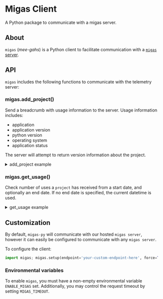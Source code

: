 # Migas Client

A Python package to communicate with a migas server.

## About

`migas` (*mee-gahs*) is a Python client to facilitate communication with a [`migas` server](https://github.com/mgxd/migas-server).


## API

`migas` includes the following functions to communicate with the telemetry server:

### migas.add_project()

Send a breadcrumb with usage information to the server.
Usage information includes:
 - application
 - application version
 - python version
 - operating system
 - application status

The server will attempt to return version information about the project.

<details>
<summary>add_project example</summary>

```python
>>> add_project('mgxd/migas-py', '0.0.1')
{'bad_versions': [],
 'cached': True,
 'latest_version': '0.0.4',
 'message': '',
 'success': True}
```

</details>


### migas.get_usage()

Check number of uses a `project` has received from a start date, and optionally an end date.
If no end date is specified, the current datetime is used.

<details>
<summary>get_usage example</summary>

```python
>>> get_usage('mgxd/migas-py', '2022-07-01')
{'hits': 7, 'message': '', 'unique': False}
```

</details>

## Customization

By default, `migas-py` will communicate with our hosted `migas server`, however it can easily be configured to communicate with any `migas server`.

To configure the client:

```python
import migas; migas.setup(endpoint='your-custom-endpoint-here', force=True)
```


### Environmental variables

To enable `migas`, you must have a non-empty environmental variable `ENABLE_MIGAS` set.
Additionally, you may control the request timeout by setting `MIGAS_TIMEOUT`.
